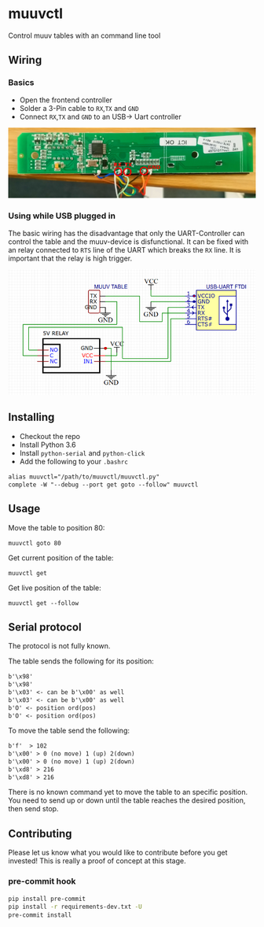 # muuvctl

Control muuv tables with an command line tool

## Wiring

### Basics

* Open the frontend controller
* Solder a 3-Pin cable to `RX`,`TX` and `GND`
* Connect `RX`,`TX` and `GND` to an USB-> Uart controller

![](./doc/board.png)

### Using while USB plugged in

The basic wiring has the disadvantage that only the UART-Controller can control the table and the muuv-device is disfunctional. It can be fixed with an relay connected to `RTS` line of the UART which breaks the `RX` line. It is important that the relay is high trigger.

![](./doc/relay-circuit.png)

## Installing

* Checkout the repo
* Install Python 3.6
* Install `python-serial` and `python-click`
* Add the following to your `.bashrc`

```
alias muuvctl="/path/to/muuvctl/muuvctl.py"
complete -W "--debug --port get goto --follow" muuvctl
```

## Usage

Move the table to position 80:
```
muuvctl goto 80
```

Get current position of the table:
```
muuvctl get
```

Get live position of the table:
```
muuvctl get --follow
```



## Serial protocol

The protocol is not fully known.

The table sends the following for its position:
```
b'\x98'
b'\x98'
b'\x03' <- can be b'\x00' as well
b'\x03' <- can be b'\x00' as well
b'O' <- position ord(pos)
b'O' <- position ord(pos)
```

To move the table send the following:
```
b'f'  > 102
b'\x00' > 0 (no move) 1 (up) 2(down)
b'\x00' > 0 (no move) 1 (up) 2(down)
b'\xd8' > 216
b'\xd8' > 216
```
There is no known command yet to move the table to an specific position. You need to send up or down until the table reaches the desired position, then send stop.

## Contributing

Please let us know what you would like to contribute before you get invested! This is really a proof of concept at this stage.

### pre-commit hook

```bash
pip install pre-commit
pip install -r requirements-dev.txt -U
pre-commit install
```
